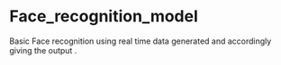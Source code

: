 # Face_recognition_model
Basic Face recognition using real time data generated and accordingly giving the output .
